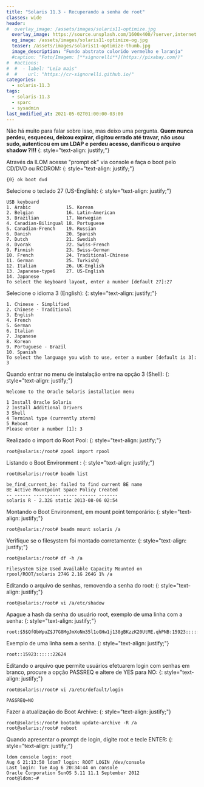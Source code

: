 ```yaml
---
title: "Solaris 11.3 - Recuperando a senha de root"
classes: wide
header:
#  overlay_image: /assets/images/solaris11-optimize.jpg
  overlay_image: https://source.unsplash.com/1600x400/?server,internet
  og_image: /assets/images/solaris11-optimize-og.jpg
  teaser: /assets/images/solaris11-optimize-thumb.jpg
  image_description: "Fundo abstrato colorido vermelho e laranja"
  #caption: "Foto/Imagem: [**signorelli**](https://pixabay.com/)"
#  #actions:
#  #  - label: "Leia mais"
#  #    url: "https://cr-signorelli.github.io/"
categories:
  - solaris-11.3
tags:
  - solaris-11.3
  - sparc
  - sysadmin
last_modified_at: 2021-05-02T01:00:00-03:00
---
```


Não há muito para falar sobre isso, mas deixo uma pergunta. **Quem nunca perdeu, esqueceu, deixou expirar, digitou errado até travar, não usou sudo, autenticou em um LDAP e perdeu acesso, danificou o arquivo shadow ?!!!**
{: style="text-align: justify;"}

Através da ILOM acesse "prompt ok" via console e faça o boot pelo CD/DVD ou RCDROM:
{: style="text-align: justify;"}

```console
{0} ok boot dvd
```

Selecione o teclado 27 (US-English):
{: style="text-align: justify;"}

```console
USB keyboard
1. Arabic             15. Korean
2. Belgian            16. Latin-American
3. Brazilian          17. Norwegian
4. Canadian-Bilingual 18. Portuguese
5. Canadian-French    19. Russian
6. Danish             20. Spanish
7. Dutch              21. Swedish
8. Dvorak             22. Swiss-French
9. Finnish            23. Swiss-German
10. French            24. Traditional-Chinese
11. German            25. TurkishQ
12. Italian           26. UK-English
13. Japanese-type6    27. US-English
14. Japanese
To select the keyboard layout, enter a number [default 27]:27
```

Selecione o idioma 3 (English):
{: style="text-align: justify;"}

```console
1. Chinese - Simplified
2. Chinese - Traditional
3. English
4. French
5. German
6. Italian
7. Japanese
8. Korean
9. Portuguese - Brazil
10. Spanish
To select the language you wish to use, enter a number [default is 3]: 3
```

Quando entrar no menu de instalação entre na opção 3 (Shell):
{: style="text-align: justify;"}

```console
Welcome to the Oracle Solaris installation menu

1 Install Oracle Solaris
2 Install Additional Drivers
3 Shell
4 Terminal type (currently xterm)
5 Reboot
Please enter a number [1]: 3
```

Realizado o import do Root Pool:
{: style="text-align: justify;"}

```console
root@solaris:/root# zpool import rpool
```

Listando o Boot Environment :
{: style="text-align: justify;"}

```
root@solaris:/root# beadm list

be_find_current_be: failed to find current BE name
BE Active Mountpoint Space Policy Created
-- ------ ---------- ----- ------ -------
solaris R - 2.32G static 2013-08-06 02:54
```

Montando o Boot Environment, em mount point temporário:
{: style="text-align: justify;"}

```console
root@solaris:/root# beadm mount solaris /a
```

Verifique se o filesystem foi montado corretamente:
{: style="text-align: justify;"}

```console
root@solaris:/root# df -h /a

Filesystem Size Used Available Capacity Mounted on
rpool/ROOT/solaris 274G 2.1G 264G 1% /a
```

Editando o arquivo de senhas, removendo a senha do root:
{: style="text-align: justify;"}

```console
root@solaris:/root# vi /a/etc/shadow
```

Apague a hash da senha do usuário root, exemplo de uma linha com a senha:
{: style="text-align: justify;"}

```console
root:$5$QfObWpuZ$J7G8MgJmXoNm35l1oGHw1j138gBKzzK20UtME.qhPNB:15923::::::22624
```

Exemplo de uma linha sem a senha.
{: style="text-align: justify;"}

```console
root::15923::::::22624
```

Editando o arquivo que permite usuários efetuarem login com senhas em branco, procure a opção PASSREQ e altere de YES para NO:
{: style="text-align: justify;"}

```console
root@solaris:/root# vi /a/etc/default/login
```

```console
PASSREQ=NO
```

Fazer a atualização do Boot Archive:
{: style="text-align: justify;"}

```console
root@solaris:/root# bootadm update-archive -R /a
root@solaris:/root# reboot
```

Quando apresentar o prompt de login, digite root e tecle ENTER:
{: style="text-align: justify;"}

```console
ldom console login: root
Aug 6 21:13:50 ldom7 login: ROOT LOGIN /dev/console
Last login: Tue Aug 6 20:34:44 on console
Oracle Corporation SunOS 5.11 11.1 September 2012
root@ldom:~#
```
